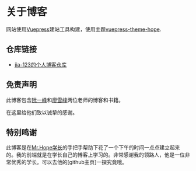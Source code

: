 # 关于博客

网站使用[Vuepress](https://v1.vuepress.vuejs.org/zh/guide/)建站工具构建，使用主题[vuepress-theme-hope](https://github.com/Mister-Hope/vuepress-theme-hope/).
## 仓库链接
- [jia-123的个人博客仓库](https://github.com/jia-123/jia-123.github.io)
## 免责声明
此博客包含[阮一峰](https://github.com/ruanyf)和[廖雪峰](https://weibo.com/liaoxuefeng)两位老师的博客和书籍。

在这里给他们致以诚挚的感谢。
## 特别鸣谢
此博客是在[Mr.Hope学长](https://mrhope.site/)的手把手帮助下花了一个下午的时间一点点建立起来的。我的前端就是在学长自己的博客上学习的。非常感谢我的领路人，他是一位非常优秀的学长。可以去他的[github主页]一探究竟哦。
